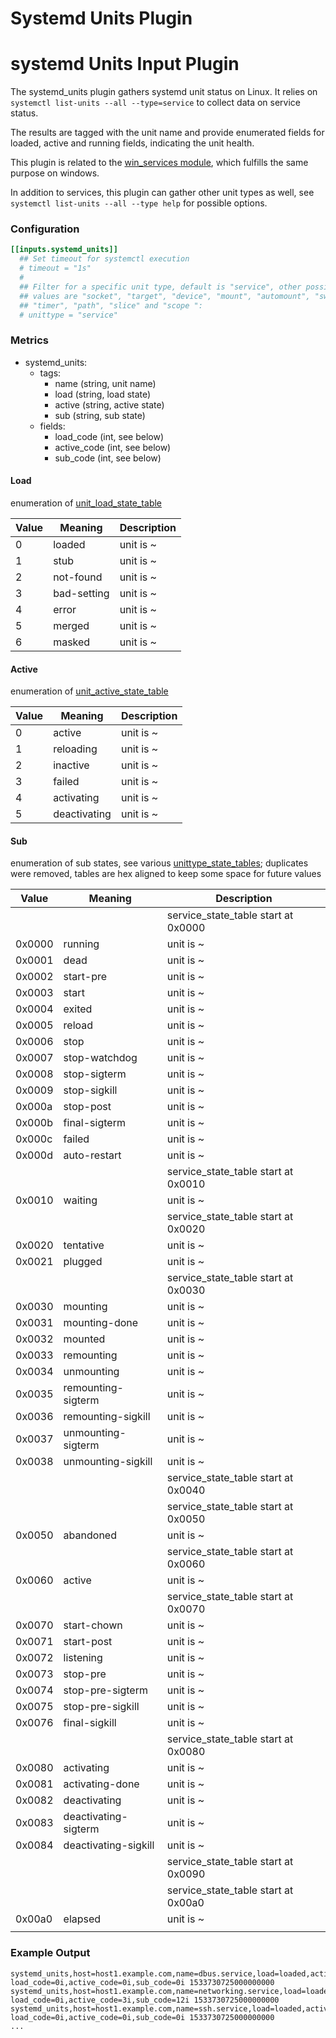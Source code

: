 # Systemd Units Plugin
# systemd Units Input Plugin

The systemd_units plugin gathers systemd unit status on Linux. It relies on
`systemctl list-units --all --type=service` to collect data on service status.

The results are tagged with the unit name and provide enumerated fields for
loaded, active and running fields, indicating the unit health.

This plugin is related to the [win_services module](/plugins/inputs/win_services/), which
fulfills the same purpose on windows.

In addition to services, this plugin can gather other unit types as well,
see `systemctl list-units --all --type help` for possible options.

### Configuration
```toml
[[inputs.systemd_units]]
  ## Set timeout for systemctl execution
  # timeout = "1s"
  #
  ## Filter for a specific unit type, default is "service", other possible
  ## values are "socket", "target", "device", "mount", "automount", "swap",
  ## "timer", "path", "slice" and "scope ":
  # unittype = "service"
```

### Metrics
- systemd_units:
  - tags:
    - name (string, unit name)
    - load (string, load state)
    - active (string, active state)
    - sub (string, sub state)
  - fields:
    - load_code (int, see below)
    - active_code (int, see below)
    - sub_code (int, see below)

#### Load

enumeration of [unit_load_state_table](https://github.com/systemd/systemd/blob/c87700a1335f489be31cd3549927da68b5638819/src/basic/unit-def.c#L87)

| Value | Meaning     | Description                     |
| ----- | -------     | -----------                     |
| 0     | loaded      | unit is ~                       |
| 1     | stub        | unit is ~                       |
| 2     | not-found   | unit is ~                       |
| 3     | bad-setting | unit is ~                       |
| 4     | error       | unit is ~                       |
| 5     | merged      | unit is ~                       |
| 6     | masked      | unit is ~                       |

#### Active

enumeration of [unit_active_state_table](https://github.com/systemd/systemd/blob/c87700a1335f489be31cd3549927da68b5638819/src/basic/unit-def.c#L99)

| Value | Meaning   | Description                        |
| ----- | -------   | -----------                        |
| 0     | active       | unit is ~                       |
| 1     | reloading    | unit is ~                       |
| 2     | inactive     | unit is ~                       |
| 3     | failed       | unit is ~                       |
| 4     | activating   | unit is ~                       |
| 5     | deactivating | unit is ~                       |

#### Sub

enumeration of sub states, see various [unittype_state_tables](https://github.com/systemd/systemd/blob/c87700a1335f489be31cd3549927da68b5638819/src/basic/unit-def.c#L163);
duplicates were removed, tables are hex aligned to keep some space for future
values

| Value  | Meaning               | Description                         |
| -----  | -------               | -----------                         |
|        |                       | service_state_table start at 0x0000 |
| 0x0000 | running               | unit is ~                           |
| 0x0001 | dead                  | unit is ~                           |
| 0x0002 | start-pre             | unit is ~                           |
| 0x0003 | start                 | unit is ~                           |
| 0x0004 | exited                | unit is ~                           |
| 0x0005 | reload                | unit is ~                           |
| 0x0006 | stop                  | unit is ~                           |
| 0x0007 | stop-watchdog         | unit is ~                           |
| 0x0008 | stop-sigterm          | unit is ~                           |
| 0x0009 | stop-sigkill          | unit is ~                           |
| 0x000a | stop-post             | unit is ~                           |
| 0x000b | final-sigterm         | unit is ~                           |
| 0x000c | failed                | unit is ~                           |
| 0x000d | auto-restart          | unit is ~                           |
|        |                       | service_state_table start at 0x0010 |
| 0x0010 | waiting               | unit is ~                           |
|        |                       | service_state_table start at 0x0020 |
| 0x0020 | tentative             | unit is ~                           |
| 0x0021 | plugged               | unit is ~                           |
|        |                       | service_state_table start at 0x0030 |
| 0x0030 | mounting              | unit is ~                           |
| 0x0031 | mounting-done         | unit is ~                           |
| 0x0032 | mounted               | unit is ~                           |
| 0x0033 | remounting            | unit is ~                           |
| 0x0034 | unmounting            | unit is ~                           |
| 0x0035 | remounting-sigterm    | unit is ~                           |
| 0x0036 | remounting-sigkill    | unit is ~                           |
| 0x0037 | unmounting-sigterm    | unit is ~                           |
| 0x0038 | unmounting-sigkill    | unit is ~                           |
|        |                       | service_state_table start at 0x0040 |
|        |                       | service_state_table start at 0x0050 |
| 0x0050 | abandoned             | unit is ~                           |
|        |                       | service_state_table start at 0x0060 |
| 0x0060 | active                | unit is ~                           |
|        |                       | service_state_table start at 0x0070 |
| 0x0070 | start-chown           | unit is ~                           |
| 0x0071 | start-post            | unit is ~                           |
| 0x0072 | listening             | unit is ~                           |
| 0x0073 | stop-pre              | unit is ~                           |
| 0x0074 | stop-pre-sigterm      | unit is ~                           |
| 0x0075 | stop-pre-sigkill      | unit is ~                           |
| 0x0076 | final-sigkill         | unit is ~                           |
|        |                       | service_state_table start at 0x0080 |
| 0x0080 | activating            | unit is ~                           |
| 0x0081 | activating-done       | unit is ~                           |
| 0x0082 | deactivating          | unit is ~                           |
| 0x0083 | deactivating-sigterm  | unit is ~                           |
| 0x0084 | deactivating-sigkill  | unit is ~                           |
|        |                       | service_state_table start at 0x0090 |
|        |                       | service_state_table start at 0x00a0 |
| 0x00a0 | elapsed               | unit is ~                           |
|        |                       |                                     |

### Example Output

```
systemd_units,host=host1.example.com,name=dbus.service,load=loaded,active=active,sub=running load_code=0i,active_code=0i,sub_code=0i 1533730725000000000
systemd_units,host=host1.example.com,name=networking.service,load=loaded,active=failed,sub=failed load_code=0i,active_code=3i,sub_code=12i 1533730725000000000
systemd_units,host=host1.example.com,name=ssh.service,load=loaded,active=active,sub=running load_code=0i,active_code=0i,sub_code=0i 1533730725000000000
...
```
